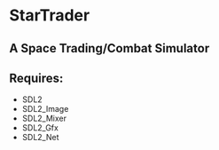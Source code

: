 # StarTrader
## A Space Trading/Combat Simulator

## Requires:
- SDL2
- SDL2_Image
- SDL2_Mixer
- SDL2_Gfx
- SDL2_Net
